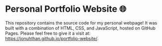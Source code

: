 # Personal Portfolio Website 🌐

This repository contains the source code for my personal webpage! It was built with a combination of HTML, CSS, and JavaScript, hosted on GitHub Pages. Please feel free to give it a visit at: https://jonuhthan.github.io/portfolio-website/.
